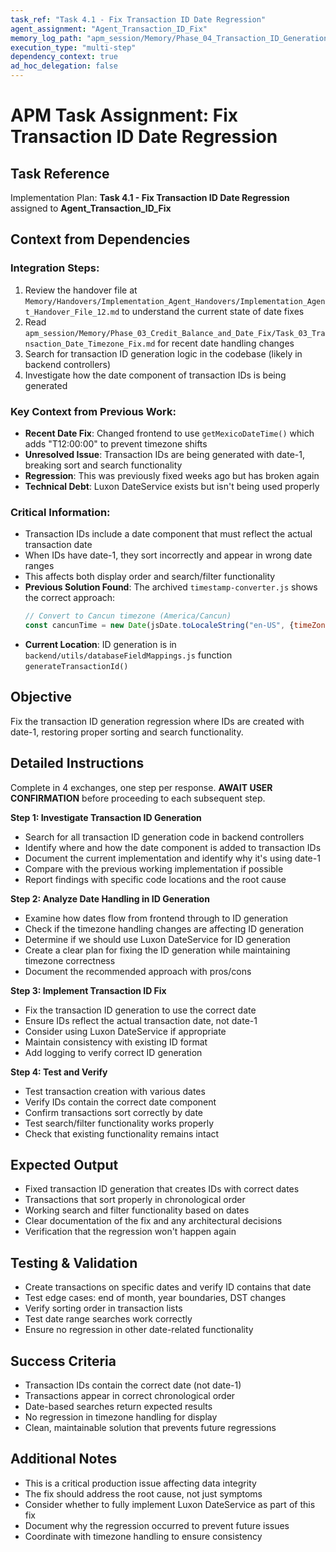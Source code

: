 ```yaml
---
task_ref: "Task 4.1 - Fix Transaction ID Date Regression"
agent_assignment: "Agent_Transaction_ID_Fix"
memory_log_path: "apm_session/Memory/Phase_04_Transaction_ID_Generation/Task_04_Fix_Transaction_ID_Date_Regression.md"
execution_type: "multi-step"
dependency_context: true
ad_hoc_delegation: false
---
```


# APM Task Assignment: Fix Transaction ID Date Regression

## Task Reference
Implementation Plan: **Task 4.1 - Fix Transaction ID Date Regression** assigned to **Agent_Transaction_ID_Fix**

## Context from Dependencies
### Integration Steps:
1. Review the handover file at `Memory/Handovers/Implementation_Agent_Handovers/Implementation_Agent_Handover_File_12.md` to understand the current state of date fixes
2. Read `apm_session/Memory/Phase_03_Credit_Balance_and_Date_Fix/Task_03_Transaction_Date_Timezone_Fix.md` for recent date handling changes
3. Search for transaction ID generation logic in the codebase (likely in backend controllers)
4. Investigate how the date component of transaction IDs is being generated

### Key Context from Previous Work:
- **Recent Date Fix**: Changed frontend to use `getMexicoDateTime()` which adds "T12:00:00" to prevent timezone shifts
- **Unresolved Issue**: Transaction IDs are being generated with date-1, breaking sort and search functionality
- **Regression**: This was previously fixed weeks ago but has broken again
- **Technical Debt**: Luxon DateService exists but isn't being used properly

### Critical Information:
- Transaction IDs include a date component that must reflect the actual transaction date
- When IDs have date-1, they sort incorrectly and appear in wrong date ranges
- This affects both display order and search/filter functionality
- **Previous Solution Found**: The archived `timestamp-converter.js` shows the correct approach:
  ```javascript
  // Convert to Cancun timezone (America/Cancun)
  const cancunTime = new Date(jsDate.toLocaleString("en-US", {timeZone: "America/Cancun"}));
  ```
- **Current Location**: ID generation is in `backend/utils/databaseFieldMappings.js` function `generateTransactionId()`

## Objective
Fix the transaction ID generation regression where IDs are created with date-1, restoring proper sorting and search functionality.

## Detailed Instructions
Complete in 4 exchanges, one step per response. **AWAIT USER CONFIRMATION** before proceeding to each subsequent step.

**Step 1: Investigate Transaction ID Generation**
- Search for all transaction ID generation code in backend controllers
- Identify where and how the date component is added to transaction IDs
- Document the current implementation and identify why it's using date-1
- Compare with the previous working implementation if possible
- Report findings with specific code locations and the root cause

**Step 2: Analyze Date Handling in ID Generation**
- Examine how dates flow from frontend through to ID generation
- Check if the timezone handling changes are affecting ID generation
- Determine if we should use Luxon DateService for ID generation
- Create a clear plan for fixing the ID generation while maintaining timezone correctness
- Document the recommended approach with pros/cons

**Step 3: Implement Transaction ID Fix**
- Fix the transaction ID generation to use the correct date
- Ensure IDs reflect the actual transaction date, not date-1
- Consider using Luxon DateService if appropriate
- Maintain consistency with existing ID format
- Add logging to verify correct ID generation

**Step 4: Test and Verify**
- Test transaction creation with various dates
- Verify IDs contain the correct date component
- Confirm transactions sort correctly by date
- Test search/filter functionality works properly
- Check that existing functionality remains intact

## Expected Output
- Fixed transaction ID generation that creates IDs with correct dates
- Transactions that sort properly in chronological order
- Working search and filter functionality based on dates
- Clear documentation of the fix and any architectural decisions
- Verification that the regression won't happen again

## Testing & Validation
- Create transactions on specific dates and verify ID contains that date
- Test edge cases: end of month, year boundaries, DST changes
- Verify sorting order in transaction lists
- Test date range searches work correctly
- Ensure no regression in other date-related functionality

## Success Criteria
- Transaction IDs contain the correct date (not date-1)
- Transactions appear in correct chronological order
- Date-based searches return expected results
- No regression in timezone handling for display
- Clean, maintainable solution that prevents future regressions

## Additional Notes
- This is a critical production issue affecting data integrity
- The fix should address the root cause, not just symptoms
- Consider whether to fully implement Luxon DateService as part of this fix
- Document why the regression occurred to prevent future issues
- Coordinate with timezone handling to ensure consistency